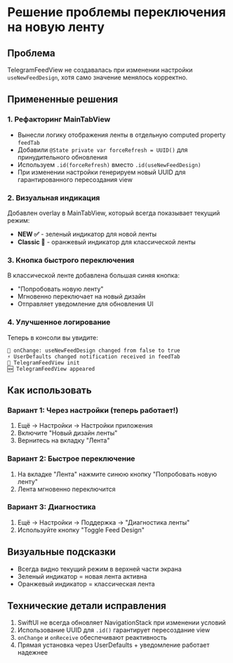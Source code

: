 # Решение проблемы переключения на новую ленту

## Проблема
TelegramFeedView не создавалась при изменении настройки `useNewFeedDesign`, хотя само значение менялось корректно.

## Примененные решения

### 1. Рефакторинг MainTabView
- Вынесли логику отображения ленты в отдельную computed property `feedTab`
- Добавили `@State private var forceRefresh = UUID()` для принудительного обновления
- Используем `.id(forceRefresh)` вместо `.id(useNewFeedDesign)`
- При изменении настройки генерируем новый UUID для гарантированного пересоздания view

### 2. Визуальная индикация
Добавлен overlay в MainTabView, который всегда показывает текущий режим:
- **NEW ✅** - зеленый индикатор для новой ленты
- **Classic 📜** - оранжевый индикатор для классической ленты

### 3. Кнопка быстрого переключения
В классической ленте добавлена большая синяя кнопка:
- "Попробовать новую ленту"
- Мгновенно переключает на новый дизайн
- Отправляет уведомление для обновления UI

### 4. Улучшенное логирование
Теперь в консоли вы увидите:
```
🔄 onChange: useNewFeedDesign changed from false to true
⚡ UserDefaults changed notification received in feedTab
🚀 TelegramFeedView init
🆕 TelegramFeedView appeared
```

## Как использовать

### Вариант 1: Через настройки (теперь работает!)
1. Ещё → Настройки → Настройки приложения
2. Включите "Новый дизайн ленты"
3. Вернитесь на вкладку "Лента"

### Вариант 2: Быстрое переключение
1. На вкладке "Лента" нажмите синюю кнопку "Попробовать новую ленту"
2. Лента мгновенно переключится

### Вариант 3: Диагностика
1. Ещё → Настройки → Поддержка → "Диагностика ленты"
2. Используйте кнопку "Toggle Feed Design"

## Визуальные подсказки
- Всегда видно текущий режим в верхней части экрана
- Зеленый индикатор = новая лента активна
- Оранжевый индикатор = классическая лента

## Технические детали исправления
1. SwiftUI не всегда обновляет NavigationStack при изменении условий
2. Использование UUID для `.id()` гарантирует пересоздание view
3. `onChange` и `onReceive` обеспечивают реактивность
4. Прямая установка через UserDefaults + уведомление работает надежнее 
